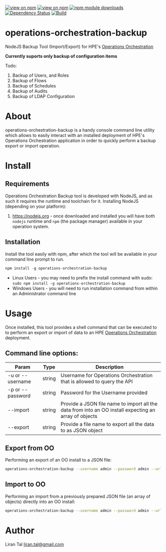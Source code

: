 [![view on npm](http://img.shields.io/npm/v/operations-orchestration-backup.svg)](https://www.npmjs.org/package/operations-orchestration-backup)
[![view on npm](http://img.shields.io/npm/l/operations-orchestration-backup.svg)](https://www.npmjs.org/package/operations-orchestration-backup)
[![npm module downloads](http://img.shields.io/npm/dt/operations-orchestration-backup.svg)](https://www.npmjs.org/package/operations-orchestration-backup)
[![Dependency Status](https://david-dm.org/lirantal/operations-orchestration-backup.svg)](https://david-dm.org/lirantal/operations-orchestration-backup)
[![Build](https://travis-ci.org/lirantal/operations-orchestration-backup.svg?branch=master)](https://travis-ci.org/lirantal/operations-orchestration-backup)

# operations-orchestration-backup
NodeJS Backup Tool (Import/Export) for HPE's [Operations Orchestration](https://hpln.hpe.com/group/operations-orchestration)

**Currently suports only backup of configuration items**

Todo:

1. Backup of Users, and Roles
2. Backup of Flows
3. Backup of Schedules
4. Backup of Audits
5. Backup of LDAP Configuration

# About
operations-orchestration-backup is a handy console command line utility which allows to easily interact with an installed deployment of HPE's Operations Orchestration application in order to quickly perform a backup export or import operation.

# Install

## Requirements

Operations Orchestration Backup tool is developed with NodeJS, and as such it requires the runtime and toolchain for it.
Installing NodeJS (depending on your platform):

1. https://nodejs.org - once downloaded and installed you will have both `nodejs` runtime and `npm` (the package manager) available in your operation system.

## Installation

Install the tool easily with npm, after which the tool will be available in your command line prompt to run.

```javascript
npm install -g operations-orchestration-backup
```

* Linux Users - you may need to prefix the install command with sudo: `sudo npm install -g operations-orchestration-backup`
* Windows Users - you will need to run installation command from within an Administrator command line


# Usage
Once installed, this tool provides a shell command that can be executed to to perform an export or import of data to an HPE [Operations Orchestration](https://hpln.hpe.com/group/operations-orchestration) deployment.

## Command line options:
| Param | Type | Description |
| --- | --- | --- |
| -u or --username | string | Username for Operations Orchestration that is allowed to query the API |
| -p or --password | string | Password for the Username provided |
| --import | string | Provide a JSON file name to import all the data from into an OO install expecting an array of objects |
| --export | string | Provide a file name to export all the data to as JSON object |


## Export from OO 
Performing an export of an OO install to a JSON file:
```bash
operations-orchestration-backup --username admin --password admin --url http://localhost:8050 --export mydata.json
```

## Import to OO
Performing an import from a previously prepared JSON file (an array of objects) directly into an OO install:
```bash
operations-orchestration-backup --username admin --password admin --url http://localhost:8050 --import mydata.json
```



# Author
Liran Tal <liran.tal@gmail.com>
